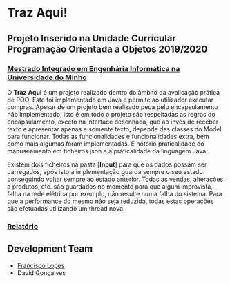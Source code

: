 # Traz Aqui!
## Projeto Inserido na Unidade Curricular Programação Orientada a Objetos 2019/2020
### [Mestrado Integrado em Engenhária Informática na Universidade do Minho](https://miei.di.uminho.pt/)

O **Traz Aqui** é um projeto realizado dentro do âmbito da avalicação prática de POO. Este foi implementado em Java e permite ao utilizador executar compras. Apesar de um projeto bem realizado peca pelo encapsulamento não implementado, isto é em todo o projeto são respeitadas as regras do encapsulamento, exceto na interface desenhada, que ao invês de receber texto e apresentar apenas e somente texto, depende das classes do Model para funcionar. Todas as funcionalidades e funcionalidades extra, bem como mais algumas foram implementadas. É notório praticalidade do manuseamento em ficheiros json e a práticalidade da linguagem Java.

Existem dois ficheiros na pasta [**Input**] para que os dados possam ser carregados, após isto a implementação guarda sempre o seu estado conseguindo voltar sempre ao estado anterior. Todas as vendas, alterações a produtos, etc. são guardados no momento para que algum improvista, falha na rede elétrica por exemplo, não resulte numa falha do sistema. Para que a performance do mesmo não seja reduzida, todas estas operações são efetuadas utilizando um thread nova.

### [Relatório](https://github.com/chico2911/Traz-Aqui/tree/master/Docs/trazAqui_Relatorio.pdf)

## Development Team

* [Francisco Lopes](https://github.com/chico2911)
* David Gonçalves